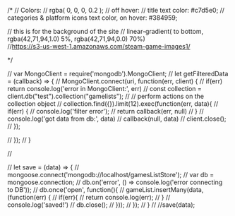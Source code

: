 
/*
// Colors:
// rgba( 0, 0, 0, 0.2 );
// off hover: 
// title text color: #c7d5e0;
// categories & platform icons text color, on hover: #384959;

// this is for the background of the site
// linear-gradient( to bottom, rgba(42,71,94,1.0) 5%, rgba(42,71,94,0.0) 70%)   
//https://s3-us-west-1.amazonaws.com/steam-game-images1/

*/


// var MongoClient = require('mongodb').MongoClient;
// let getFilteredData = (callback) => {
//   MongoClient.connect(uri, function(err, client) {
//     if(err) return console.log('error in MongoClient:', err)
//    const collection = client.db("test").collection("gamelists");
//    // perform actions on the collection object
//     collection.find({}).limit(12).exec(function(err, data){
//       if(err) {
//         console.log('filter error');
//         return callback(err, null)
//       }
//       console.log('got data from db:', data)
//       callback(null, data)
//       client.close();
//     });
   
//   });
// }

//

// let save = (data) => {
//   mongoose.connect('mongodb://localhost/gamesListStore');
//   var db = mongoose.connection;
//   db.on('error', () => console.log('error connecting to DB'));
//   db.once('open', function(){
//     gameList.insertMany(data, (function(err) {
//       if(err){
//         return console.log(err);
//       }
//       console.log('saved!')
//       db.close();
//     }));
//   });
// }
// //save(data);